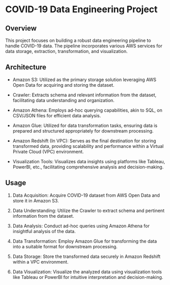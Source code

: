 # COVID-19 Data Engineering Project

## Overview
This project focuses on building a robust data engineering pipeline to handle COVID-19 data. The pipeline incorporates various AWS services for data storage, extraction, transformation, and visualization.

## Architecture

- Amazon S3: Utilized as the primary storage solution leveraging AWS Open Data for acquiring and storing the dataset.

- Crawler: Extracts schema and relevant information from the dataset, facilitating data understanding and organization.

- Amazon Athena: Employs ad-hoc querying capabilities, akin to SQL, on CSV/JSON files for efficient data analysis.

- Amazon Glue: Utilized for data transformation tasks, ensuring data is prepared and structured appropriately for downstream processing.

- Amazon Redshift (In VPC): Serves as the final destination for storing transformed data, providing scalability and performance within a Virtual Private Cloud (VPC) environment.

- Visualization Tools: Visualizes data insights using platforms like Tableau, PowerBI, etc., facilitating comprehensive analysis and decision-making.

## Usage
1. Data Acquisition: Acquire COVID-19 dataset from AWS Open Data and store it in Amazon S3.

2. Data Understanding: Utilize the Crawler to extract schema and pertinent information from the dataset.

3. Data Analysis: Conduct ad-hoc queries using Amazon Athena for insightful analysis of the data.

4. Data Transformation: Employ Amazon Glue for transforming the data into a suitable format for downstream processing.

5. Data Storage: Store the transformed data securely in Amazon Redshift within a VPC environment.

6. Data Visualization: Visualize the analyzed data using visualization tools like Tableau or PowerBI for intuitive interpretation and decision-making.
